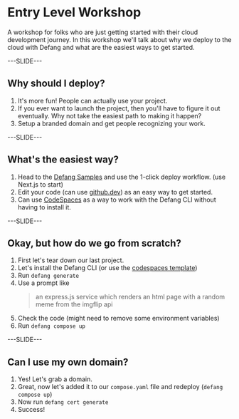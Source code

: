 # Entry Level Workshop

A workshop for folks who are just getting started with their cloud development journey. In this workshop we'll talk about why we deploy to the cloud with Defang and what are the easiest ways to get started.

---SLIDE---

## Why should I deploy?

1. It's more fun! People can actually use your project. 
2. If you ever want to launch the project, then you'll have to figure it out eventually. Why not take the easiest path to making it happen?
3. Setup a branded domain and get people recognizing your work.

---SLIDE---

## What's the easiest way?

1. Head to the [Defang Samples](https://defang.io/#samples) and use the 1-click deploy workflow. (use Next.js to start)
2. Edit your code (can use [github.dev](https://github.dev)) as an easy way to get started.
3. Can use [CodeSpaces](https://github.com/features/codespaces) as a way to work with the Defang CLI without having to install it.

---SLIDE---

## Okay, but how do we go from scratch?

1. First let's tear down our last project.
2. Let's install the Defang CLI (or use the [codespaces template](https://github.com/DefangLabs/codespaces))
3. Run `defang generate`
4. Use a prompt like
    > an express.js service which renders an html page with a random meme from the imgflip api
5. Check the code (might need to remove some environment variables)
6. Run `defang compose up`

---SLIDE---

## Can I use my own domain?

1. Yes! Let's grab a domain.
2. Great, now let's added it to our `compose.yaml` file and redeploy (`defang compose up`)
3. Now run `defang cert generate`
4. Success!
